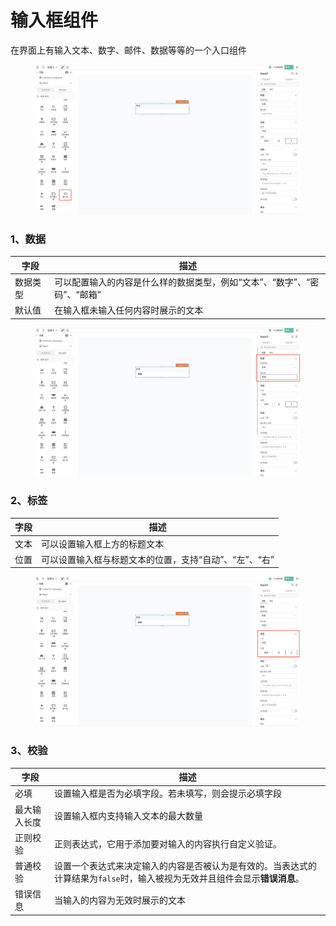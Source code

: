 # 输入框组件

在界面上有输入文本、数字、邮件、数据等等的一个入口组件

<figure><img src="../../.gitbook/assets/image (136).png" alt=""><figcaption></figcaption></figure>

### 1、数据

| 字段   | 描述                                       |
| ---- | ---------------------------------------- |
| 数据类型 | 可以配置输入的内容是什么样的数据类型，例如“文本”、“数字”、“密码”、“邮箱” |
| 默认值  | 在输入框未输入任何内容时展示的文本                        |

<figure><img src="../../.gitbook/assets/image (122).png" alt=""><figcaption></figcaption></figure>

### 2、标签

| 字段 | 描述                             |
| -- | ------------------------------ |
| 文本 | 可以设置输入框上方的标题文本                 |
| 位置 | 可以设置输入框与标题文本的位置，支持“自动”、“左”、“右” |

<figure><img src="../../.gitbook/assets/image (169).png" alt=""><figcaption></figcaption></figure>

### 3、校验

| 字段     | 描述                                                                  |
| ------ | ------------------------------------------------------------------- |
| 必填     | 设置输入框是否为必填字段。若未填写，则会提示必填字段                                          |
| 最大输入长度 | 设置输入框内支持输入文本的最大数量                                                   |
| 正则校验   | 正则表达式，它用于添加要对输入的内容执行自定义验证。                                          |
| 普通校验   | 设置一个表达式来决定输入的内容是否被认为是有效的。当表达式的计算结果为`false`时，输入被视为无效并且组件会显示**错误消息**。 |
| 错误信息   | 当输入的内容为无效时展示的文本                                                     |

